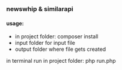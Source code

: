 ### newswhip & similarapi

#### usage:
- in project folder: composer install
- input folder for input file
- output folder where file gets created

in terminal run in project folder:
php run.php
